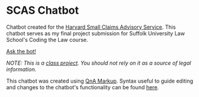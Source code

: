 # SCAS Chatbot
Chatbot created for the [Harvard Small Claims Advisory Service](http://masmallclaims.org/). This chatbot serves as my final project submission for Suffolk University Law School's Coding the Law course.

[Ask the bot!](https://beantownbrit.github.io/scaschatbot/)

<i>NOTE: This is a [class project](https://docs.google.com/document/d/1GGvXXekg72rJxX5paeUXuqCct1X2IdOPpEAKsaggP_I/edit?usp=sharing). You should not rely on it as a source of legal information.</i>

This chatbot was created using [QnA Markup](https://www.qnamarkup.org/). Syntax useful to guide editing and changes to the chatbot's functionality can be found [here](https://www.qnamarkup.org/syntax/).
